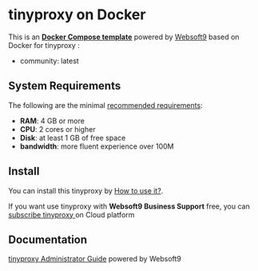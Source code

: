 # tinyproxy  on Docker  

This is an **[Docker Compose template](https://github.com/Websoft9/docker-library)** powered by [Websoft9](https://www.websoft9.com) based on Docker for tinyproxy :


 - community:  latest


## System Requirements

The following are the minimal [recommended requirements](https://github.com/tinyproxy/tinyproxy):

* **RAM**: 4 GB or more
* **CPU**: 2 cores or higher
* **Disk**: at least 1 GB of free space
* **bandwidth**: more fluent experience over 100M  

## Install

You can install this tinyproxy  by [How to use it?](https://github.com/Websoft9/docker-library#how-to-use-it).   

If you want use tinyproxy  with **Websoft9 Business Support** free, you can [subscribe tinyproxy ](https://www.websoft9.com/apps) on Cloud platform

## Documentation

[tinyproxy  Administrator Guide](https://support.websoft9.com/docs/tinyproxy) powered by Websoft9